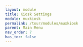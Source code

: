 ```yaml
---
layout: module
title: Kiosk Settings
module: muxkiosk
permalink: /tour/modules/muxkiosk
parent: Main Menu
nav_order: 7
has_toc: false
---
```

